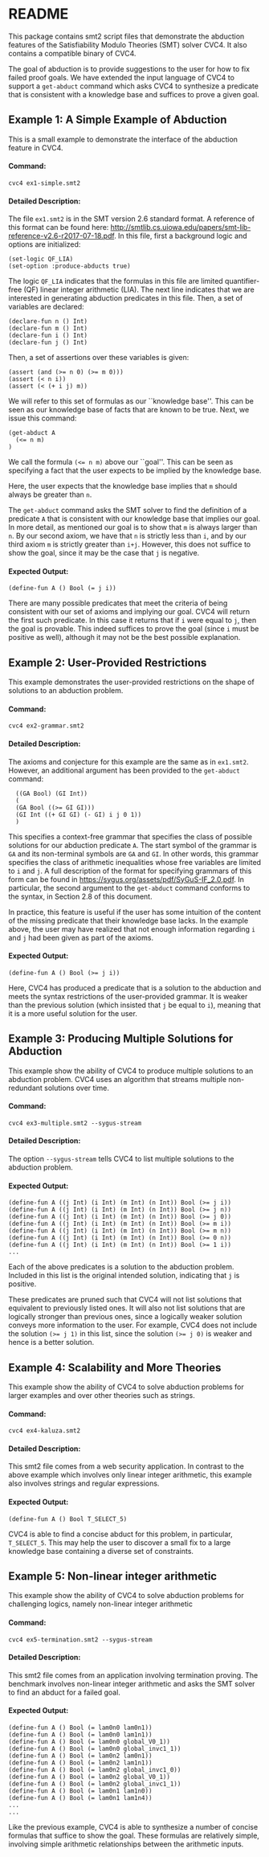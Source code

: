 
# README

This package contains smt2 script files that demonstrate the abduction features of the Satisfiability Modulo Theories (SMT) solver CVC4.
It also contains a compatible binary of CVC4.

The goal of abduction is to provide suggestions to the user for how to fix failed proof goals.
We have extended the input language of CVC4 to support a `get-abduct` command which asks CVC4 to synthesize a predicate that is consistent with a knowledge base and suffices to prove a given goal.

## Example 1: A Simple Example of Abduction

This is a small example to demonstrate the interface of the abduction feature in CVC4.

#### Command:

    cvc4 ex1-simple.smt2

#### Detailed Description:

The file `ex1.smt2` is in the SMT version 2.6 standard format.
A reference of this format can be found here: http://smtlib.cs.uiowa.edu/papers/smt-lib-reference-v2.6-r2017-07-18.pdf.
In this file, first a background logic and options are initialized:
```
(set-logic QF_LIA)
(set-option :produce-abducts true)
```
The logic `QF_LIA` indicates that the formulas in this file are limited quantifier-free (QF) linear integer arithmetic (LIA).
The next line indicates that we are interested in generating abduction predicates in this file.
Then, a set of variables are declared:
```
(declare-fun n () Int)
(declare-fun m () Int)
(declare-fun i () Int)
(declare-fun j () Int)

```
Then, a set of assertions over these variables is given:
```
(assert (and (>= n 0) (>= m 0)))
(assert (< n i))
(assert (< (+ i j) m))
```
We will refer to this set of formulas as our ``knowledge base''.
This can be seen as our knowledge base of facts that are known to be true.
Next, we issue this command:
```
(get-abduct A 
  (<= n m)
)
```
We call the formula `(<= n m)` above our ``goal''.
This can be seen as specifying a fact that the user expects to be implied by the knowledge base.

Here, the user expects that the knowledge base implies that `m` should always be greater than `n`.

The `get-abduct` command asks the SMT solver to find the definition of a predicate `A` that is consistent with our knowledge base that implies our goal.
In more detail, as mentioned our goal is to show that `m` is always larger than `n`.
By our second axiom, we have that `n` is strictly less than `i`, and by our third axiom `m` is strictly greater than `i+j`.
However, this does not suffice to show the goal, since it may be the case that `j` is negative.


#### Expected Output:

```
(define-fun A () Bool (= j i))
```

There are many possible predicates that meet the criteria of being consistent with our set of axioms and implying our goal.
CVC4 will return the first such predicate.
In this case it returns that if `i` were equal to `j`, then the goal is provable.
This indeed suffices to prove the goal (since `i` must be positive as well), although it may not be the best possible explanation.

## Example 2: User-Provided Restrictions

This example demonstrates the user-provided restrictions on the shape of solutions to an abduction problem.

#### Command:

    cvc4 ex2-grammar.smt2

#### Detailed Description:

The axioms and conjecture for this example are the same as in `ex1.smt2`.
However, an additional argument has been provided to the `get-abduct` command:
```
  ((GA Bool) (GI Int))
  (
  (GA Bool ((>= GI GI)))
  (GI Int ((+ GI GI) (- GI) i j 0 1))
  )
```
This specifies a context-free grammar that specifies the class of possible solutions for our abduction predicate `A`.
The start symbol of the grammar is `GA` and its non-terminal symbols are `GA` and `GI`.
In other words, this grammar specifies the class of arithmetic inequalities whose free variables are limited to `i` and `j`.
A full description of the format for specifying grammars of this form can be found in https://sygus.org/assets/pdf/SyGuS-IF_2.0.pdf.
In particular, the second argument to the `get-abduct` command conforms to the <GrammarDef> syntax, in Section 2.8 of this document.

In practice, this feature is useful if the user has some intuition of the content of the missing predicate that their knowledge base lacks.
In the example above, the user may have realized that not enough information regarding `i` and `j` had been given as part of the axioms.

#### Expected Output:

```
(define-fun A () Bool (>= j i))
```
Here, CVC4 has produced a predicate that is a solution to the abduction and meets the syntax restrictions of the user-provided grammar.
It is weaker than the previous solution (which insisted that `j` be equal to `i`), meaning that it is a more useful solution for the user.

## Example 3: Producing Multiple Solutions for Abduction

This example show the ability of CVC4 to produce multiple solutions to an abduction problem.
CVC4 uses an algorithm that streams multiple non-redundant solutions over time.

#### Command:

    cvc4 ex3-multiple.smt2 --sygus-stream
    
#### Detailed Description:

The option `--sygus-stream` tells CVC4 to list multiple solutions to the abduction problem.

#### Expected Output:

```
(define-fun A ((j Int) (i Int) (m Int) (n Int)) Bool (>= j i))
(define-fun A ((j Int) (i Int) (m Int) (n Int)) Bool (>= j n))
(define-fun A ((j Int) (i Int) (m Int) (n Int)) Bool (>= j 0))
(define-fun A ((j Int) (i Int) (m Int) (n Int)) Bool (>= m i))
(define-fun A ((j Int) (i Int) (m Int) (n Int)) Bool (>= m n))
(define-fun A ((j Int) (i Int) (m Int) (n Int)) Bool (>= 0 n))
(define-fun A ((j Int) (i Int) (m Int) (n Int)) Bool (>= 1 i))
...
```
Each of the above predicates is a solution to the abduction problem.
Included in this list is the original intended solution, indicating that `j` is positive.

These predicates are pruned such that CVC4 will not list solutions that equivalent to previously listed ones.
It will also not list solutions that are logically stronger than previous ones, since a logically weaker solution conveys more information to the user.
For example, CVC4 does not include the solution `(>= j 1)` in this list, since the solution `(>= j 0)` is weaker and hence is a better solution.

## Example 4: Scalability and More Theories

This example show the ability of CVC4 to solve abduction problems for larger examples and over other theories such as strings.

#### Command:

    cvc4 ex4-kaluza.smt2

#### Detailed Description:

This smt2 file comes from a web security application.
In contrast to the above example which involves only linear integer arithmetic,
this example also involves strings and regular expressions.

#### Expected Output:

```
(define-fun A () Bool T_SELECT_5)
```

CVC4 is able to find a concise abduct for this problem, in particular, `T_SELECT_5`. 
This may help the user to discover a small fix to a large knowledge base containing a diverse set of constraints.


## Example 5: Non-linear integer arithmetic

This example show the ability of CVC4 to solve abduction problems for challenging logics, namely non-linear integer arithmetic

#### Command:

    cvc4 ex5-termination.smt2 --sygus-stream

#### Detailed Description:

This smt2 file comes from an application involving termination proving.
The benchmark involves non-linear integer arithmetic and asks the SMT solver to find an abduct for a failed goal.

#### Expected Output:

```
(define-fun A () Bool (= lam0n0 lam0n1))
(define-fun A () Bool (= lam0n0 lam1n1))
(define-fun A () Bool (= lam0n0 global_V0_1))
(define-fun A () Bool (= lam0n0 global_invc1_1))
(define-fun A () Bool (= lam0n2 lam0n1))
(define-fun A () Bool (= lam0n2 lam1n1))
(define-fun A () Bool (= lam0n2 global_invc1_0))
(define-fun A () Bool (= lam0n2 global_V0_1))
(define-fun A () Bool (= lam0n2 global_invc1_1))
(define-fun A () Bool (= lam0n1 lam1n0))
(define-fun A () Bool (= lam0n1 lam1n4))
...
...
```

Like the previous example, CVC4 is able to synthesize a number of concise formulas that suffice to show the goal.
These formulas are relatively simple, involving simple arithmetic relationships between the arithmetic inputs.
